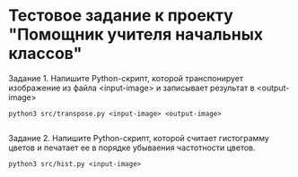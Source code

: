 # Тестовое задание к проекту "Помощник учителя начальных классов"
 
Задание 1. Напишите Python-скрипт, которой транспонирует изображение из файла \<input-image\> и записывает результат в \<output-image\>
```
python3 src/transpose.py <input-image> <output-image>
 
```
 
Задание 2. Напишите Python-скрипт, которой считает гистограмму цветов и печатает ее в порядке убываения частотности цветов.
```
python3 src/hist.py <input-image>
 
```



